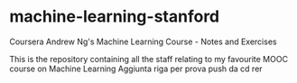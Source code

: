 # machine-learning-stanford
Coursera Andrew Ng's Machine Learning Course - Notes and Exercises

This is the repository containing all the staff relating to my favourite MOOC course on Machine Learning
Aggiunta riga per prova push da cd rer